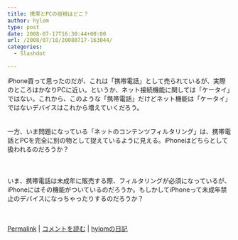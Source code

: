 ```yaml
---
title: 携帯とPCの垣根はどこ？
author: hylom
type: post
date: 2008-07-17T16:30:44+00:00
url: /2008/07/18/20080717-163044/
categories:
  - Slashdot

---
```

iPhone買って思ったのだが、これは「携帯電話」として売られているが、実際のところはかなりPCに近い。というか、ネット接続機能に関しては「ケータイ」ではない。これから、このような「携帯電話」だけどネット機能は「ケータイ」ではないデバイスはこれから増えていくだろう。  
</br>   
一方、いま問題になっている「ネットのコンテンツフィルタリング」は、携帯電話とPCを完全に別の物として捉えているように見える。iPhoneはどちらとして扱われるのだろうか？</br>  
</br>   
いま、携帯電話は未成年に販売する際、フィルタリングが必須になっているが、iPhoneにはその機能がついているのだろうか。もしかしてiPhoneって未成年禁止のデバイスになっちゃったりするのだろうか？</br>  
</br> 

   [Permalink][1] |    [コメントを読む][2] |    [hylomの日記][3] 

</br>

 [1]: http://slashdot.jp/~hylom/journal/446397
 [2]: http://slashdot.jp/~hylom/journal/446397#acomments
 [3]: http://slashdot.jp/~hylom/journal/